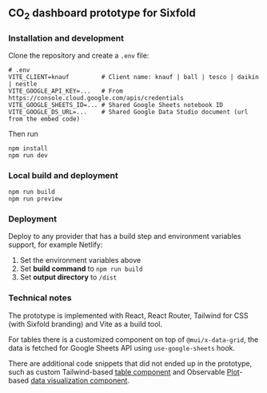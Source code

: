 ## CO<sub>2</sub> dashboard prototype for Sixfold

### Installation and development

Clone the repository and create a `.env` file:

```env
# .env
VITE_CLIENT=knauf         # Client name: knauf | ball | tesco | daikin | nestle
VITE_GOOGLE_API_KEY=...   # From https://console.cloud.google.com/apis/credentials
VITE_GOOGLE_SHEETS_ID=... # Shared Google Sheets notebook ID
VITE_GOOGLE_DS_URL=...    # Shared Google Data Studio document (url from the embed code)
```

Then run

```
npm install
npm run dev
```

### Local build and deployment

```
npm run build
npm run preview
```

### Deployment

Deploy to any provider that has a build step and environment variables support, for example Netlify:

1. Set the environment variables above
2. Set **build command** to `npm run build`
3. Set **output directory** to `/dist`

### Technical notes

The prototype is implemented with React, React Router, Tailwind for CSS (with Sixfold branding) and Vite as a build tool.

For tables there is a customized component on top of `@mui/x-data-grid`, the data is fetched for Google Sheets API using `use-google-sheets` hook.

There are additional code snippets that did not ended up in the prototype, such as custom Tailwind-based [table component](https://gist.github.com/kristjanjansen/631ddbcc9f493233879aed3e53c8f594#file-transports-tsx) and Observable [Plot](https://observablehq.com/@observablehq/plot)-based [data visualization component](https://gist.github.com/kristjanjansen/631ddbcc9f493233879aed3e53c8f594#file-data-tsx).
